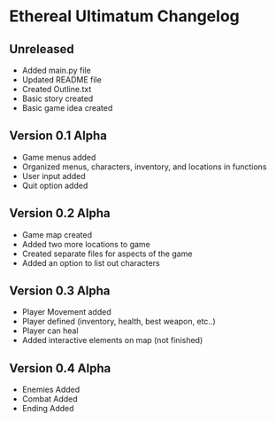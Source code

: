 # Ethereal Ultimatum Changelog

## Unreleased
- Added main.py file
- Updated README file
- Created Outline.txt
- Basic story created
- Basic game idea created

## Version 0.1 Alpha
- Game menus added
- Organized menus, characters, inventory, and locations in functions
- User input added
- Quit option added

## Version 0.2 Alpha
- Game map created
- Added two more locations to game
- Created separate files for aspects of the game
- Added an option to list out characters

## Version 0.3 Alpha
- Player Movement added
- Player defined (inventory, health, best weapon, etc..)
- Player can heal
- Added interactive elements on map (not finished)


## Version 0.4 Alpha
- Enemies Added
- Combat Added
- Ending Added
